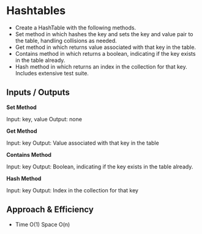 # Hashtables
- Create a HashTable with the following methods.
- Set method in which hashes the key and sets the key and value pair to the table, handling collisions as needed.
- Get method in which returns value associated with that key in the table.
- Contains method in which returns a boolean, indicating if the key exists in the table already.
- Hash method in which returns an index in the collection for that key. Includes extensive test suite.

## Inputs / Outputs

**Set Method**

Input: key, value
Output: none

**Get Method**

Input: key
Output: Value associated with that key in the table

**Contains Method**

Input: key
Output: Boolean, indicating if the key exists in the table already.

**Hash Method**

Input: key
Output: Index in the collection for that key

## Approach & Efficiency
- Time O(1) Space O(n)